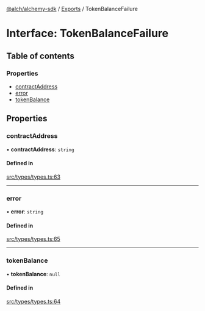 [@alch/alchemy-sdk](../README.md) / [Exports](../modules.md) / TokenBalanceFailure

# Interface: TokenBalanceFailure

## Table of contents

### Properties

- [contractAddress](TokenBalanceFailure.md#contractaddress)
- [error](TokenBalanceFailure.md#error)
- [tokenBalance](TokenBalanceFailure.md#tokenbalance)

## Properties

### contractAddress

• **contractAddress**: `string`

#### Defined in

[src/types/types.ts:63](https://github.com/alchemyplatform/alchemy-sdk-js/blob/9fe1224/src/types/types.ts#L63)

___

### error

• **error**: `string`

#### Defined in

[src/types/types.ts:65](https://github.com/alchemyplatform/alchemy-sdk-js/blob/9fe1224/src/types/types.ts#L65)

___

### tokenBalance

• **tokenBalance**: ``null``

#### Defined in

[src/types/types.ts:64](https://github.com/alchemyplatform/alchemy-sdk-js/blob/9fe1224/src/types/types.ts#L64)
